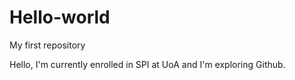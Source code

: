 # Hello-world
My first repository

Hello, I'm currently enrolled in SPI at UoA and I'm exploring Github.
